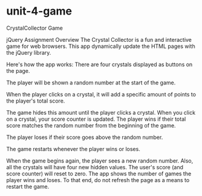 # unit-4-game
CrystalCollector Game

jQuery Assignment
Overview
The Crystal Collector is a fun and interactive game for web browsers. This app dynamically update the HTML pages with the jQuery library.

Here's how the app works:
There are four crystals displayed as buttons on the page.

The player will be shown a random number at the start of the game.

When the player clicks on a crystal, it will add a specific amount of points to the player's total score.

The game hides this amount until the player clicks a crystal.
When you click on a crystal, your score counter is updated.
The player wins if their total score matches the random number from the beginning of the game.

The player loses if their score goes above the random number.

The game restarts whenever the player wins or loses.

When the game begins again, the player sees a new random number. Also, all the crystals will have four new hidden values. The user's score (and score counter) will reset to zero.
The app shows the number of games the player wins and loses. To that end, do not refresh the page as a means to restart the game.